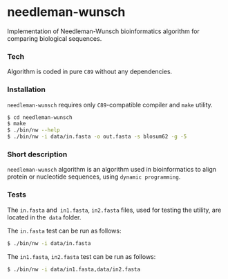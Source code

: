 # needleman-wunsch
Implementation of Needleman-Wunsch bioinformatics algorithm for comparing biological sequences.

### Tech

Algorithm is coded in pure `C89` without any dependencies.

### Installation

`needleman-wunsch` requires only `C89`-compatible compiler and `make` utility.

```sh
$ cd needleman-wunsch
$ make
$ ./bin/nw --help
$ ./bin/nw -i data/in.fasta -o out.fasta -s blosum62 -g -5
```

### Short description

`needleman-wunsch` algorithm is an algorithm used in bioinformatics to align protein or nucleotide sequences, using `dynamic programming`.

### Tests

The `in.fasta` and` in1.fasta`, `in2.fasta` files, used for testing the utility, are located in the` data` folder.

The `in.fasta` test can be run as follows:
```sh
$ ./bin/nw -i data/in.fasta
```

The `in1.fasta`, `in2.fasta` test can be run as follows:
```sh
$ ./bin/nw -i data/in1.fasta,data/in2.fasta
```
